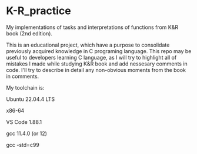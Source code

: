 # K-R_practice
My implementations of tasks and interpretations of functions from K&amp;R book (2nd edition).

This is an educational project, which have a purpose to consolidate previously acquired knowledge in C programing language.
This repo may be useful to developers learning C language, as I will try to highlight all of mistakes I made while studying K&R book and add nessesary comments in code.
I'll try to describe in detail any non-obvious moments from the book in comments.

My toolchain is: 

  Ubuntu 22.04.4 LTS
  
  x86-64
  
  VS Code 1.88.1
  
  gcc 11.4.0 (or 12)
  
  gcc -std=c99

